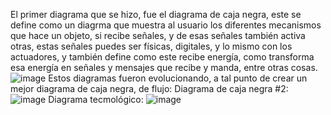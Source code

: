 El primer diagrama que se hizo, fue el diagrama de caja negra, este se define como un diagrma que muestra al usuario los diferentes mecanismos que hace un objeto, si recibe señales, y de esas señales también activa otras, estas señales puedes ser físicas, digitales, y lo mismo con los actuadores, y también define como este recibe energía, como transforma esa energía en señales y mensajes que recibe y manda, entre otras cosas.
![image](https://github.com/LeoInDaHause/Basurainador/assets/144025061/c7bc9d1e-6aec-4e99-b91d-4437d24f8b4d)
Estos diagramas fueron evolucionando, a tal punto de crear un mejor diagrama de caja negra, de flujo:
Diagrama de caja negra #2:
![image](https://github.com/LeoInDaHause/Basurainador/assets/144025061/e907fb80-57eb-40f4-9125-cbf4db6b858b)
Diagrama tecmológico:
![image](https://github.com/LeoInDaHause/Basurainador/assets/144025061/985d355b-b9ee-4190-8b86-b78189f9598f)

